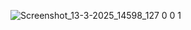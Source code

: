 ![Screenshot_13-3-2025_14598_127 0 0 1](https://github.com/user-attachments/assets/b344da86-c78d-4a2b-99c3-804c571c44ff)
